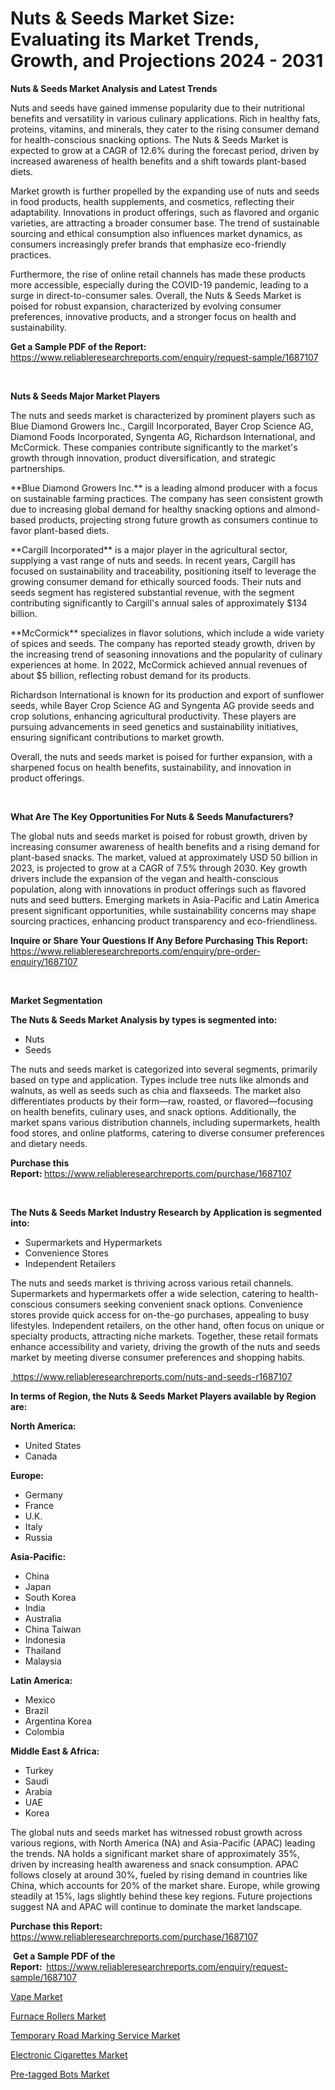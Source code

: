 <p><h1>Nuts & Seeds Market Size: Evaluating its Market Trends, Growth, and Projections 2024 - 2031</h1></p><p><strong>Nuts & Seeds Market Analysis and Latest Trends</strong></p>
<p><p>Nuts and seeds have gained immense popularity due to their nutritional benefits and versatility in various culinary applications. Rich in healthy fats, proteins, vitamins, and minerals, they cater to the rising consumer demand for health-conscious snacking options. The Nuts & Seeds Market is expected to grow at a CAGR of 12.6% during the forecast period, driven by increased awareness of health benefits and a shift towards plant-based diets. </p><p>Market growth is further propelled by the expanding use of nuts and seeds in food products, health supplements, and cosmetics, reflecting their adaptability. Innovations in product offerings, such as flavored and organic varieties, are attracting a broader consumer base. The trend of sustainable sourcing and ethical consumption also influences market dynamics, as consumers increasingly prefer brands that emphasize eco-friendly practices.</p><p>Furthermore, the rise of online retail channels has made these products more accessible, especially during the COVID-19 pandemic, leading to a surge in direct-to-consumer sales. Overall, the Nuts & Seeds Market is poised for robust expansion, characterized by evolving consumer preferences, innovative products, and a stronger focus on health and sustainability.</p></p>
<p><strong>Get a Sample PDF of the Report:&nbsp;</strong> <a href="https://www.reliableresearchreports.com/enquiry/request-sample/1687107?utm_campaign=5&utm_medium=2&utm_source=Github&utm_content=ia&utm_term=16102024&utm_id=nuts-seeds">https://www.reliableresearchreports.com/enquiry/request-sample/1687107</a></p>
<p>&nbsp;</p>
<p><strong>Nuts & Seeds Major Market Players</strong></p>
<p><p>The nuts and seeds market is characterized by prominent players such as Blue Diamond Growers Inc., Cargill Incorporated, Bayer Crop Science AG, Diamond Foods Incorporated, Syngenta AG, Richardson International, and McCormick. These companies contribute significantly to the market's growth through innovation, product diversification, and strategic partnerships.</p><p>**Blue Diamond Growers Inc.** is a leading almond producer with a focus on sustainable farming practices. The company has seen consistent growth due to increasing global demand for healthy snacking options and almond-based products, projecting strong future growth as consumers continue to favor plant-based diets. </p><p>**Cargill Incorporated** is a major player in the agricultural sector, supplying a vast range of nuts and seeds. In recent years, Cargill has focused on sustainability and traceability, positioning itself to leverage the growing consumer demand for ethically sourced foods. Their nuts and seeds segment has registered substantial revenue, with the segment contributing significantly to Cargill's annual sales of approximately $134 billion.</p><p>**McCormick** specializes in flavor solutions, which include a wide variety of spices and seeds. The company has reported steady growth, driven by the increasing trend of seasoning innovations and the popularity of culinary experiences at home. In 2022, McCormick achieved annual revenues of about $5 billion, reflecting robust demand for its products.</p><p>Richardson International is known for its production and export of sunflower seeds, while Bayer Crop Science AG and Syngenta AG provide seeds and crop solutions, enhancing agricultural productivity. These players are pursuing advancements in seed genetics and sustainability initiatives, ensuring significant contributions to market growth.</p><p>Overall, the nuts and seeds market is poised for further expansion, with a sharpened focus on health benefits, sustainability, and innovation in product offerings.</p></p>
<p>&nbsp;</p>
<p><strong>What Are The Key Opportunities For Nuts & Seeds Manufacturers?</strong></p>
<p><p>The global nuts and seeds market is poised for robust growth, driven by increasing consumer awareness of health benefits and a rising demand for plant-based snacks. The market, valued at approximately USD 50 billion in 2023, is projected to grow at a CAGR of 7.5% through 2030. Key growth drivers include the expansion of the vegan and health-conscious population, along with innovations in product offerings such as flavored nuts and seed butters. Emerging markets in Asia-Pacific and Latin America present significant opportunities, while sustainability concerns may shape sourcing practices, enhancing product transparency and eco-friendliness.</p></p>
<p><strong>Inquire or Share Your Questions If Any Before Purchasing This Report:</strong> <a href="https://www.reliableresearchreports.com/enquiry/pre-order-enquiry/1687107?utm_campaign=5&utm_medium=2&utm_source=Github&utm_content=ia&utm_term=16102024&utm_id=nuts-seeds">https://www.reliableresearchreports.com/enquiry/pre-order-enquiry/1687107</a></p>
<p>&nbsp;</p>
<p><strong>Market Segmentation</strong></p>
<p><strong>The Nuts & Seeds Market Analysis by types is segmented into:</strong></p>
<p><ul><li>Nuts</li><li>Seeds</li></ul></p>
<p><p>The nuts and seeds market is categorized into several segments, primarily based on type and application. Types include tree nuts like almonds and walnuts, as well as seeds such as chia and flaxseeds. The market also differentiates products by their form—raw, roasted, or flavored—focusing on health benefits, culinary uses, and snack options. Additionally, the market spans various distribution channels, including supermarkets, health food stores, and online platforms, catering to diverse consumer preferences and dietary needs.</p></p>
<p><strong>Purchase this Report:&nbsp;</strong><a href="https://www.reliableresearchreports.com/purchase/1687107?utm_campaign=5&utm_medium=2&utm_source=Github&utm_content=ia&utm_term=16102024&utm_id=nuts-seeds">https://www.reliableresearchreports.com/purchase/1687107</a></p>
<p>&nbsp;</p>
<p><strong>The Nuts & Seeds Market Industry Research by Application is segmented into:</strong></p>
<p><ul><li>Supermarkets and Hypermarkets</li><li>Convenience Stores</li><li>Independent Retailers</li></ul></p>
<p><p>The nuts and seeds market is thriving across various retail channels. Supermarkets and hypermarkets offer a wide selection, catering to health-conscious consumers seeking convenient snack options. Convenience stores provide quick access for on-the-go purchases, appealing to busy lifestyles. Independent retailers, on the other hand, often focus on unique or specialty products, attracting niche markets. Together, these retail formats enhance accessibility and variety, driving the growth of the nuts and seeds market by meeting diverse consumer preferences and shopping habits.</p></p>
<p><a href="https://www.reliableresearchreports.com/nuts-and-seeds-r1687107?utm_campaign=5&utm_medium=2&utm_source=Github&utm_content=ia&utm_term=16102024&utm_id=nuts-seeds">&nbsp;https://www.reliableresearchreports.com/nuts-and-seeds-r1687107</a></p>
<p><strong>In terms of Region, the Nuts & Seeds Market Players available by Region are:</strong></p>
<p>
    <p> <strong> North America: </strong>
        <ul>
            <li>United States</li>
            <li>Canada</li>
        </ul>
        </p> 
    <p> <strong> Europe: </strong>
        <ul>
            <li>Germany</li>
            <li>France</li>
            <li>U.K.</li>
            <li>Italy</li>
            <li>Russia</li>
        </ul>
        </p> 
    <p> <strong> Asia-Pacific: </strong>
        <ul>
            <li>China</li>
            <li>Japan</li>
            <li>South Korea</li>
            <li>India</li>
            <li>Australia</li>
            <li>China Taiwan</li>
            <li>Indonesia</li>
            <li>Thailand</li>
            <li>Malaysia</li>
        </ul>
        </p> 
    <p> <strong> Latin America: </strong>
        <ul>
            <li>Mexico</li>
            <li>Brazil</li>
            <li>Argentina Korea</li>
            <li>Colombia</li>
        </ul>
        </p> 
    <p> <strong> Middle East & Africa: </strong>
        <ul>
            <li>Turkey</li>
            <li>Saudi</li>
            <li>Arabia</li>
            <li>UAE</li>
            <li>Korea</li>
        </ul>
    </p>
    </p>
<p><p>The global nuts and seeds market has witnessed robust growth across various regions, with North America (NA) and Asia-Pacific (APAC) leading the trends. NA holds a significant market share of approximately 35%, driven by increasing health awareness and snack consumption. APAC follows closely at around 30%, fueled by rising demand in countries like China, which accounts for 20% of the market share. Europe, while growing steadily at 15%, lags slightly behind these key regions. Future projections suggest NA and APAC will continue to dominate the market landscape.</p></p>
<p><strong>Purchase this Report: </strong><a href="https://www.reliableresearchreports.com/purchase/1687107?utm_campaign=5&utm_medium=2&utm_source=Github&utm_content=ia&utm_term=16102024&utm_id=nuts-seeds">https://www.reliableresearchreports.com/purchase/1687107</a></p>
<p>&nbsp;<strong>Get a Sample PDF of the Report:&nbsp;&nbsp;</strong><a href="https://www.reliableresearchreports.com/enquiry/request-sample/1687107?utm_campaign=5&utm_medium=2&utm_source=Github&utm_content=ia&utm_term=16102024&utm_id=nuts-seeds">https://www.reliableresearchreports.com/enquiry/request-sample/1687107</a></p>
<p><strong></strong></p>
<p><p><a href="https://github.com/AnnDiaz698/Market-Research-Report-List-1/blob/main/vape-market.md?utm_campaign=5&utm_medium=2&utm_source=Github&utm_content=ia&utm_term=16102024&utm_id=nuts-seeds">Vape Market</a></p><p><a href="https://issuu.com/reportprime-2/docs/furnace-rollers-market-size-2030.pp_e8a4edc54dc451?utm_campaign=5&utm_medium=2&utm_source=Github&utm_content=ia&utm_term=16102024&utm_id=nuts-seeds">Furnace Rollers Market</a></p><p><a href="https://www.linkedin.com/pulse/decoding-temporary-road-marking-service-market-signals-j8j0e?trk=public_post_embed_feed-article-content&utm_campaign=5&utm_medium=2&utm_source=Github&utm_content=ia&utm_term=16102024&utm_id=nuts-seeds">Temporary Road Marking Service Market</a></p><p><a href="https://github.com/sumonsky0m/Market-Research-Report-List-1/blob/main/electronic-cigarettes-market.md?utm_campaign=5&utm_medium=2&utm_source=Github&utm_content=ia&utm_term=16102024&utm_id=nuts-seeds">Electronic Cigarettes Market</a></p><p><a href="https://www.linkedin.com/pulse/global-pre-tagged-bots-market-exploring-share-trends-future-7rhye?trk=public_post_embed_feed-article-content&utm_campaign=5&utm_medium=2&utm_source=Github&utm_content=ia&utm_term=16102024&utm_id=nuts-seeds">Pre-tagged Bots Market</a></p></p>